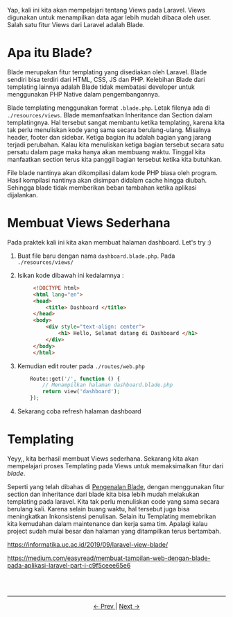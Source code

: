 Yap, kali ini kita akan mempelajari tentang Views pada Laravel. Views digunakan untuk menampilkan data agar lebih mudah dibaca oleh user. Salah satu fitur Views dari Laravel adalah Blade. 


# Apa itu Blade?

Blade merupakan fitur templating yang disediakan oleh Laravel. Blade sendiri bisa terdiri dari HTML, CSS, JS dan PHP. Kelebihan Blade dari templating lainnya adalah Blade tidak membatasi developer untuk menggunakan PHP Native dalam pengembangannya.

Blade templating menggunakan format `.blade.php`. Letak filenya ada di `./resources/views`. Blade memanfaatkan Inheritance dan Section dalam templatingnya. Hal tersebut sangat membantu ketika templating, karena kita tak perlu menuliskan kode yang sama secara berulang-ulang. Misalnya header, footer dan sidebar. Ketiga bagian itu adalah bagian yang jarang terjadi perubahan. Kalau kita menuliskan ketiga bagian tersebut secara satu persatu dalam page maka hanya akan membuang waktu. Tinggal kita manfaatkan section terus kita panggil bagian tersebut ketika kita butuhkan.

File blade nantinya akan dikompilasi dalam kode PHP biasa oleh program. Hasil kompilasi nantinya akan disimpan didalam cache hingga diubah. Sehingga blade tidak memberikan beban tambahan ketika aplikasi dijalankan.


# Membuat Views Sederhana

Pada praktek kali ini kita akan membuat halaman dashboard. Let's try :)

1. Buat file baru dengan nama `dashboard.blade.php`. Pada `./resources/views/`
2. Isikan kode dibawah ini kedalamnya :
   
   ```html
        <!DOCTYPE html>
        <html lang="en">
        <head>
            <title> Dashboard </title>
        </head>
        <body>
            <div style="text-align: center">
                <h1> Hello, Selamat datang di Dashboard </h1>
            </div>
        </body>
        </html> 
   ```
3. Kemudian edit router pada `./routes/web.php`

    ```php
        Route::get('/', function () {
            // Menampilkan halaman dashboard.blade.php
            return view('dashboard');
        });
    ```

4. Sekarang coba refresh halaman dashboard


# Templating

Yeyy,, kita berhasil membuat Views sederhana. Sekarang kita akan mempelajari proses Templating pada Views untuk memaksimalkan fitur dari *blade*. 

Seperti yang telah dibahas di [Pengenalan Blade](#apa-itu-blade), dengan menggunakan fitur section dan inheritance dari blade kita bisa lebih mudah melakukan templating pada laravel. Kita tak perlu menuliskan code yang sama secara berulang kali. Karena selain buang waktu, hal tersebut juga bisa meningkatkan Inkonsistensi penulisan. Selain itu Templating memebrikan kita kemudahan dalam maintenance dan kerja sama tim. Apalagi kalau project sudah mulai besar dan halaman yang ditampilkan terus bertambah.

https://informatika.uc.ac.id/2019/09/laravel-view-blade/

https://medium.com/easyread/membuat-tampilan-web-dengan-blade-pada-aplikasi-laravel-part-i-c9f5ceee65e6

<br> <br> <hr>

<p align="center">
    <a href="./07%20-%20Models.md"> <- Prev </a>| <a href="#"> Next -> </a>
</p>

[]()